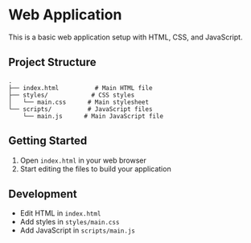 # Web Application

This is a basic web application setup with HTML, CSS, and JavaScript.

## Project Structure
```
.
├── index.html          # Main HTML file
├── styles/            # CSS styles
│   └── main.css      # Main stylesheet
└── scripts/          # JavaScript files
    └── main.js      # Main JavaScript file
```

## Getting Started
1. Open `index.html` in your web browser
2. Start editing the files to build your application

## Development
- Edit HTML in `index.html`
- Add styles in `styles/main.css`
- Add JavaScript in `scripts/main.js` 
